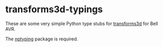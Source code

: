# transforms3d-typings

These are some very simple Python type stubs for
[transforms3d](http://github.com/matthew-brett/transforms3d)
for Bell AVR.

The [nptyping](https://github.com/ramonhagenaars/nptyping) package is required.
